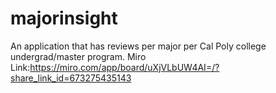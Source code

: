 # majorinsight

An application that has reviews per major per Cal Poly college undergrad/master program.
Miro Link:https://miro.com/app/board/uXjVLbUW4AI=/?share_link_id=673275435143
